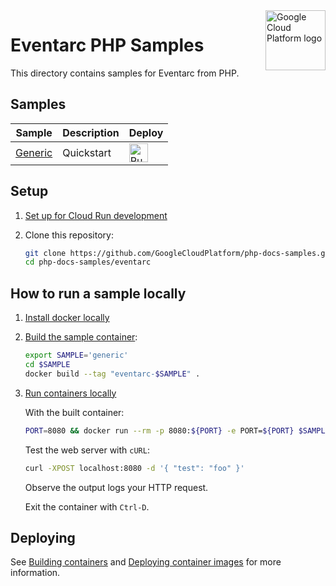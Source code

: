 <img src="https://avatars2.githubusercontent.com/u/2810941?v=3&s=96" alt="Google Cloud Platform logo" title="Google Cloud Platform" align="right" height="96" width="96"/>

# Eventarc PHP Samples

This directory contains samples for Eventarc from PHP.

## Samples

|                 Sample                  |        Description       |     Deploy    |
| --------------------------------------- | ------------------------ | ------------- |
|[Generic][generic]  | Quickstart | [<img src="https://storage.googleapis.com/cloudrun/button.svg" alt="Run on Google Cloud" height="30"/>][run_button_generic] |

## Setup

1. [Set up for Cloud Run development](https://cloud.google.com/run/docs/setup)

2. Clone this repository:

    ```sh
    git clone https://github.com/GoogleCloudPlatform/php-docs-samples.git
    cd php-docs-samples/eventarc
    ```

## How to run a sample locally

1. [Install docker locally](https://docs.docker.com/install/)

2. [Build the sample container](https://cloud.google.com/run/docs/building/containers#building_locally_and_pushing_using_docker):

    ```sh
    export SAMPLE='generic'
    cd $SAMPLE
    docker build --tag "eventarc-$SAMPLE" .
    ```

3. [Run containers locally](https://cloud.google.com/run/docs/testing/local)

    With the built container:

    ```sh
    PORT=8080 && docker run --rm -p 8080:${PORT} -e PORT=${PORT} $SAMPLE
    ```

    Test the web server with `cURL`:

    ```sh
    curl -XPOST localhost:8080 -d '{ "test": "foo" }'
    ```

    Observe the output logs your HTTP request.

    Exit the container with `Ctrl-D`.

## Deploying

See [Building containers][run_build] and [Deploying container images][run_deploy]
for more information.

[run_docs]: https://cloud.google.com/run/docs/
[run_build]: https://cloud.google.com/run/docs/building/containers
[run_deploy]: https://cloud.google.com/run/docs/deploying
[generic]: generic/
[run_button_generic]: https://deploy.cloud.run/?dir=eventarc/generic
